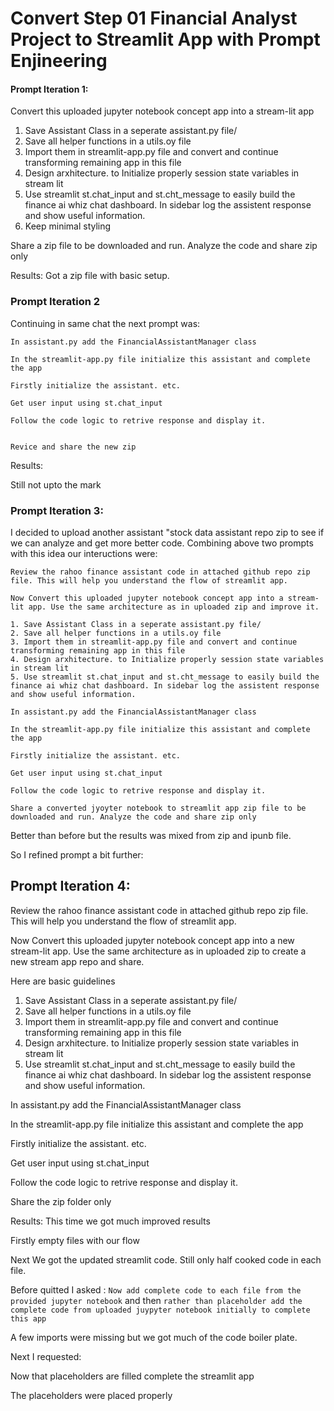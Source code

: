 # Convert Step 01 Financial Analyst Project to Streamlit App with Prompt Enjineering

#### Prompt Iteration 1:

Convert this uploaded jupyter notebook concept app into a stream-lit app

1. Save Assistant Class in a seperate assistant.py file/
2. Save all helper functions in a utils.oy file
3. Import them in streamlit-app.py file and convert and continue transforming remaining app in this file
4. Design arxhitecture. to Initialize properly session state variables in stream lit
5. Use streamlit st.chat_input and st.cht_message to easily build the finance ai whiz chat dashboard. In sidebar log the assistent response and show useful information.
6. Keep minimal styling

Share a zip file to be downloaded and run. Analyze the code and share zip only

Results: Got a zip file with basic setup.

### Prompt Iteration 2

Continuing in same chat the next prompt was:

```
In assistant.py add the FinancialAssistantManager class

In the streamlit-app.py file initialize this assistant and complete the app

Firstly initialize the assistant. etc.

Get user input using st.chat_input

Follow the code logic to retrive response and display it.


Revice and share the new zip
```

Results:

Still not upto the mark

### Prompt Iteration 3:

I decided to upload another assistant "stock data assistant repo zip to see if we can analyze and get more better code. Combining above two prompts with this idea our inteructions were:

```
Review the rahoo finance assistant code in attached github repo zip file. This will help you understand the flow of streamlit app.

Now Convert this uploaded jupyter notebook concept app into a stream-lit app. Use the same architecture as in uploaded zip and improve it.

1. Save Assistant Class in a seperate assistant.py file/
2. Save all helper functions in a utils.oy file
3. Import them in streamlit-app.py file and convert and continue transforming remaining app in this file
4. Design arxhitecture. to Initialize properly session state variables in stream lit
5. Use streamlit st.chat_input and st.cht_message to easily build the finance ai whiz chat dashboard. In sidebar log the assistent response and show useful information.

In assistant.py add the FinancialAssistantManager class

In the streamlit-app.py file initialize this assistant and complete the app

Firstly initialize the assistant. etc.

Get user input using st.chat_input

Follow the code logic to retrive response and display it.

Share a converted jyoyter notebook to streamlit app zip file to be downloaded and run. Analyze the code and share zip only
```

Better than before but the results was mixed from zip and ipunb file.

So I refined prompt a bit further:

## Prompt Iteration 4:

Review the rahoo finance assistant code in attached github repo zip file. This will help you understand the flow of streamlit app.

Now Convert this uploaded jupyter notebook concept app into a new stream-lit app. Use the same architecture as in uploaded zip to create a new stream app repo and share.

Here are basic guidelines

1. Save Assistant Class in a seperate assistant.py file/
2. Save all helper functions in a utils.oy file
3. Import them in streamlit-app.py file and convert and continue transforming remaining app in this file
4. Design arxhitecture. to Initialize properly session state variables in stream lit
5. Use streamlit st.chat_input and st.cht_message to easily build the finance ai whiz chat dashboard. In sidebar log the assistent response and show useful information.

In assistant.py add the FinancialAssistantManager class

In the streamlit-app.py file initialize this assistant and complete the app

Firstly initialize the assistant. etc.

Get user input using st.chat_input

Follow the code logic to retrive response and display it.

Share the zip folder only

Results: This time we got much improved results

Firstly empty files with our flow

Next We got the updated streamlit code. Still only half cooked code in each file.

Before quitted I asked : `Now add complete code to each file from the provided jupyter notebook` and then
`rather than placeholder add the complete code from uploaded juypyter notebook initially to complete this app`

A few imports were missing but we got much of the code boiler plate.

Next I requested:

Now that placeholders are filled complete the streamlit app

The placeholders were placed properly
